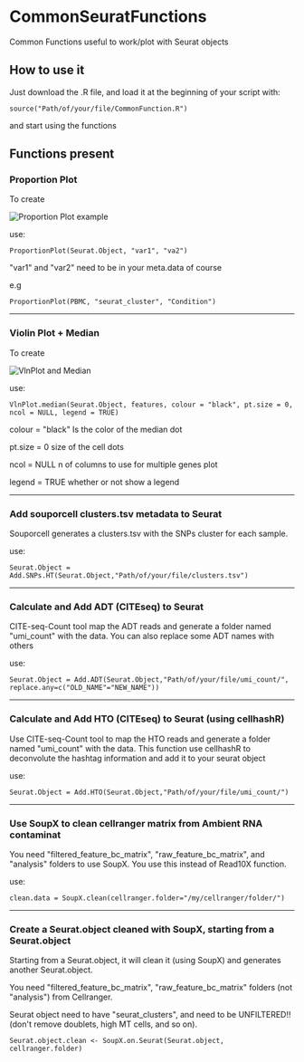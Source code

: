 # CommonSeuratFunctions
Common Functions useful to work/plot with Seurat objects

## How to use it
Just download the .R file, and load it at the beginning of your script with:

```
source("Path/of/your/file/CommonFunction.R")
```

and start using the functions

## Functions present

### Proportion Plot
To create

![Proportion Plot example](https://i.stack.imgur.com/4fPY5.png)

use:
```
ProportionPlot(Seurat.Object, "var1", "va2")
```

"var1" and "var2" need to be in your meta.data of course

e.g
```
ProportionPlot(PBMC, "seurat_cluster", "Condition")
```

---

### Violin Plot + Median
To create

![VlnPlot and Median](https://user-images.githubusercontent.com/34346930/161740981-db3f078d-df2b-4841-a669-ade8b56c821e.png)

use:
```
VlnPlot.median(Seurat.Object, features, colour = "black", pt.size = 0, ncol = NULL, legend = TRUE)
```

colour = "black"    Is the color of the median dot

pt.size = 0         size of the cell dots

ncol = NULL         n of columns to use for multiple genes plot

legend = TRUE       whether or not show a legend

---

### Add souporcell clusters.tsv metadata to Seurat

Souporcell generates a clusters.tsv with the SNPs cluster for each sample.

use:
```
Seurat.Object = Add.SNPs.HT(Seurat.Object,"Path/of/your/file/clusters.tsv")
```

---

### Calculate and Add ADT (CITEseq) to Seurat

CITE-seq-Count tool map the ADT reads and generate a folder named "umi_count" with the data.
You can also replace some ADT names with others 

use:
```
Seurat.Object = Add.ADT(Seurat.Object,"Path/of/your/file/umi_count/", replace.any=c("OLD_NAME"="NEW_NAME"))
```

---

### Calculate and Add HTO (CITEseq) to Seurat (using cellhashR)

Use CITE-seq-Count tool to map the HTO reads and generate a folder named "umi_count" with the data. 
This function use cellhashR to deconvolute the hashtag information and add it to your seurat object

use:
```
Seurat.Object = Add.HTO(Seurat.Object,"Path/of/your/file/umi_count/")
```

---

### Use SoupX to clean cellranger matrix from Ambient RNA contaminat

You need "filtered_feature_bc_matrix", "raw_feature_bc_matrix", and "analysis" folders to use SoupX. You use this instead of Read10X function.

use:
```
clean.data = SoupX.clean(cellranger.folder="/my/cellranger/folder/")
```

---

### Create a Seurat.object cleaned with SoupX, starting from a Seurat.object

Starting from a Seurat.object, it will clean it (using SoupX) and generates another Seurat.object.

You need "filtered_feature_bc_matrix", "raw_feature_bc_matrix" folders (not "analysis")  from Cellranger. 

Seurat object need to have "seurat_clusters", and need to be UNFILTERED!! (don't remove doublets, high MT cells, and so on).

```
Seurat.object.clean <- SoupX.on.Seurat(Seurat.object, cellranger.folder)
```
